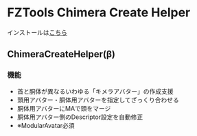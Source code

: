 # FZTools Chimera Create Helper

インストールは[こちら](vcc://vpm/addRepo?url=https://gfool6.github.io/vpm-repos/vpm.json)


## ChimeraCreateHelper(β)
### 機能
- 首と胴体が異なるいわゆる「キメラアバター」の作成支援
- 頭用アバター・胴体用アバターを指定してざっくり合わせる
- 胴体用アバターにMAで頭をマージ
- 胴体用アバター側のDescriptor設定を自動修正
- ※ModularAvatar必須
<br>
